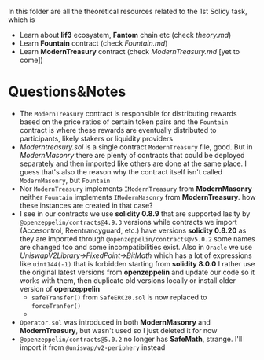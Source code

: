 In this folder are all the theoretical resources related to the 1st Solicy task, which is
* Learn about **lif3** ecosystem, **Fantom** chain etc (check *theory.md*)
* Learn **Fountain** contract (check *Fountain.md*)
* Learn **ModernTreasury** contract (check *ModernTreasury.md* [yet to come])


# Questions&Notes
* The `ModernTreasury` contract is responsible for distributing rewards based on the price ratios of certain token pairs and the `Fountain` contract is where these rewards are eventually distributed to participants, likely stakers or liquidity providers
* *Moderntreasury.sol* is a single contract `ModernTreasury` file, good. But in *ModernMasonry* there are plenty of contracts that could be deployed separately and then imported like others are done at the same place. I guess that's also the reason why the contract itself
isn't called `ModernMasonry`, but `Fountain`
* Nor `ModernTreasury` implements `IModernTreasury` from **ModernMasonry** neither `Fountain` implements `IModernMasonry` from **ModernTreasury**․ how these instances are created in that case?
* I see in our contracts we use **solidity 0.8.9** that are supported laslty by `@openzeppelin/contracts@4.9.3` versions while contracts we import (Accesontrol, Reentrancyguard, etc.) have versions **solidity 0.8.20** as they are imported through `@openzeppelin/contracts@v5.0.2` some names are changed too and some incompatibilities exist. Also in `Oracle` we use *UniswapV2Library->FixedPoint->BitMath* which has a lot of expressions like `uint144(-1)` that is forbidden starting from **solidity 8.0.0** I rather use the original latest versions from **openzeppelin** and update our code so it works with them, then duplicate old versions locally or install older version of **openzeppelin**
  * `safeTransfer()` from `SafeERC20.sol` is now replaced to `forceTranfer()`
  *
* `Operator.sol` was introduced in both **ModernMasonry** and **ModernTreasury**, but wasn't used so I just deleted it for now
* `@openzeppelin/contracts@5.0.2` no longer has **SafeMath**, strange. I'll import it from `@uniswap/v2-periphery` instead
